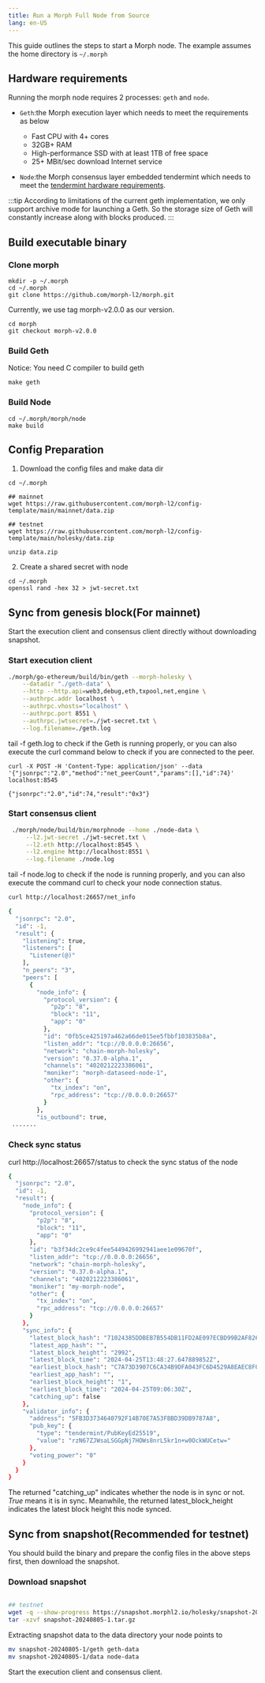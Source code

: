 ```yaml
---
title: Run a Morph Full Node from Source
lang: en-US
---
```


This guide outlines the steps to start a Morph node. The example assumes the home directory is `~/.morph` 

## Hardware requirements

Running the morph node requires 2 processes: `geth` and `node`.  

- `Geth`:the Morph execution layer which needs to meet the requirements as below
  - Fast CPU with 4+ cores
  - 32GB+ RAM
  - High-performance SSD with at least 1TB of free space
  - 25+ MBit/sec download Internet service


- `Node`:the Morph consensus layer embedded tendermint which needs to meet the [tendermint hardware requirements](https://docs.tendermint.com/v0.34/tendermint-core/running-in-production.html#processor-and-memory). 


:::tip
According to limitations of the current geth implementation, we only support archive mode for launching a Geth.  So the storage size of Geth will constantly increase along with blocks produced. 
:::

## Build executable binary

### Clone morph

```
mkdir -p ~/.morph 
cd ~/.morph
git clone https://github.com/morph-l2/morph.git
```

Currently, we use tag morph-v2.0.0 as our version.

```
cd morph
git checkout morph-v2.0.0
```

### Build Geth

Notice: You need C compiler to build geth

```
make geth
```

### Build Node

```
cd ~/.morph/morph/node 
make build
```

## Config Preparation

1. Download the config files and make data dir

```
cd ~/.morph

## mainnet
wget https://raw.githubusercontent.com/morph-l2/config-template/main/mainnet/data.zip

## testnet
wget https://raw.githubusercontent.com/morph-l2/config-template/main/holesky/data.zip

unzip data.zip
```

2. Create a shared secret with node

```
cd ~/.morph
openssl rand -hex 32 > jwt-secret.txt
```

## Sync from genesis block(For mainnet)
Start the execution client and consensus client directly without downloading snapshot.

### Start execution client

```bash
./morph/go-ethereum/build/bin/geth --morph-holesky \
    --datadir "./geth-data" \
    --http --http.api=web3,debug,eth,txpool,net,engine \
    --authrpc.addr localhost \
    --authrpc.vhosts="localhost" \
    --authrpc.port 8551 \
    --authrpc.jwtsecret=./jwt-secret.txt \
    --log.filename=./geth.log
```

tail -f geth.log to check if the Geth is running properly, or you can also execute the curl command below to check if you are connected to the peer. 

```Shell
curl -X POST -H 'Content-Type: application/json' --data '{"jsonrpc":"2.0","method":"net_peerCount","params":[],"id":74}' localhost:8545

{"jsonrpc":"2.0","id":74,"result":"0x3"}
```

### Start consensus client
```Bash
 ./morph/node/build/bin/morphnode --home ./node-data \
     --l2.jwt-secret ./jwt-secret.txt \
     --l2.eth http://localhost:8545 \
     --l2.engine http://localhost:8551 \
     --log.filename ./node.log 
```

tail -f node.log to check if the node is running properly, and you can also execute the command curl to check your node connection status.

```Bash
curl http://localhost:26657/net_info

{
  "jsonrpc": "2.0",
  "id": -1,
  "result": {
    "listening": true,
    "listeners": [
      "Listener(@)"
    ],
    "n_peers": "3",
    "peers": [
      {
        "node_info": {
          "protocol_version": {
            "p2p": "8",
            "block": "11",
            "app": "0"
          },
          "id": "0fb5ce425197a462a66de015ee5fbbf103835b8a",
          "listen_addr": "tcp://0.0.0.0:26656",
          "network": "chain-morph-holesky",
          "version": "0.37.0-alpha.1",
          "channels": "4020212223386061",
          "moniker": "morph-dataseed-node-1",
          "other": {
            "tx_index": "on",
            "rpc_address": "tcp://0.0.0.0:26657"
          }
        },
        "is_outbound": true,
 ....... 
 ```

### Check sync status

curl http://localhost:26657/status to check the sync status of the node

```Bash
{
  "jsonrpc": "2.0",
  "id": -1,
  "result": {
    "node_info": {
      "protocol_version": {
        "p2p": "8",
        "block": "11",
        "app": "0"
      },
      "id": "b3f34dc2ce9c4fee5449426992941aee1e09670f",
      "listen_addr": "tcp://0.0.0.0:26656",
      "network": "chain-morph-holesky",
      "version": "0.37.0-alpha.1",
      "channels": "4020212223386061",
      "moniker": "my-morph-node",
      "other": {
        "tx_index": "on",
        "rpc_address": "tcp://0.0.0.0:26657"
      }
    },
    "sync_info": {
      "latest_block_hash": "71024385DDBEB7B554DB11FD2AE097ECBD99B2AF826C11B2A74F7172F2DEE5D2",
      "latest_app_hash": "",
      "latest_block_height": "2992",
      "latest_block_time": "2024-04-25T13:48:27.647889852Z",
      "earliest_block_hash": "C7A73D3907C6CA34B9DFA043FC6D4529A8EAEC8F059E100055653E46E63F6F8E",
      "earliest_app_hash": "",
      "earliest_block_height": "1",
      "earliest_block_time": "2024-04-25T09:06:30Z",
      "catching_up": false
    },
    "validator_info": {
      "address": "5FB3D3734640792F14B70E7A53FBBD39DB9787A8",
      "pub_key": {
        "type": "tendermint/PubKeyEd25519",
        "value": "rzN67ZJWsaLSGGpNj7HOWs8nrL5kr1n+w0OckWUCetw="
      },
      "voting_power": "0"
    }
  }
}
```

The returned "catching_up" indicates  whether the node is in sync or not. *True* means it is in sync. Meanwhile, the returned  latest_block_height indicates the latest block height this node synced.

## Sync from snapshot(Recommended for testnet)

You should build the binary and prepare the config files in the above steps first, then download the snapshot. 

### Download snapshot

```bash

## testnet
wget -q --show-progress https://snapshot.morphl2.io/holesky/snapshot-20240805-1.tar.gz
tar -xzvf snapshot-20240805-1.tar.gz
```

Extracting snapshot data to the data directory your node points to 

```bash
mv snapshot-20240805-1/geth geth-data
mv snapshot-20240805-1/data node-data
```

Start the execution client and consensus client.

